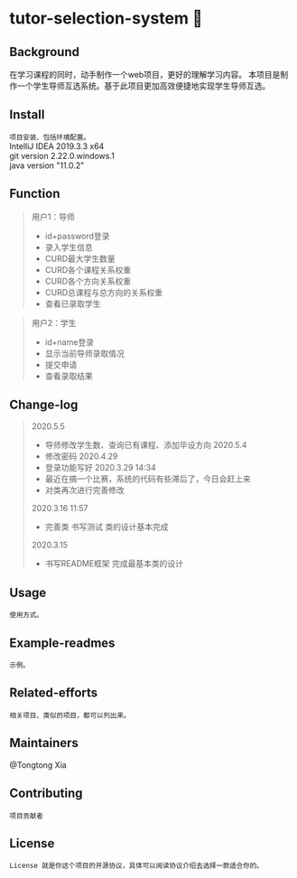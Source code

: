 # tutor-selection-system :raising_hand:

## Background
在学习课程的同时，动手制作一个web项目，更好的理解学习内容。
本项目是制作一个学生导师互选系统。基于此项目更加高效便捷地实现学生导师互选。

## Install
```项目安装、包括环境配置。```<br>
IntelliJ IDEA 2019.3.3 x64<br>
git version 2.22.0.windows.1<br>
java version "11.0.2"

## Function
>用户1：导师
>* id+password登录
>* 录入学生信息
>* CURD最大学生数量
>* CURD各个课程关系权重
>* CURD各个方向关系权重
>* CURD总课程与总方向的关系权重
>* 查看已录取学生

>用户2：学生
>* id+name登录
>* 显示当前导师录取情况
>* 提交申请
>* 查看录取结果

## Change-log
>2020.5.5
>* 导师修改学生数、查询已有课程、添加毕设方向
>2020.5.4
>* 修改密码
>2020.4.29 
>* 登录功能写好
>2020.3.29 14:34
>* 最近在搞一个比赛，系统的代码有些滞后了，今日会赶上来
>* 对类再次进行完善修改
>
>2020.3.16 11:57
>* 完善类 书写测试 类的设计基本完成<br>
>
>2020.3.15
>* 书写README框架 完成最基本类的设计
>



## Usage
```使用方式。```

## Example-readmes
```示例。```

## Related-efforts
```相关项目、类似的项目，都可以列出来。```

## Maintainers
@Tongtong Xia
## Contributing
```项目贡献者```

## License
```License 就是你这个项目的开源协议，具体可以阅读协议介绍去选择一款适合你的。```